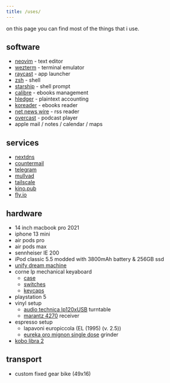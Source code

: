 ```yaml
---
title: /uses/
---
```


on this page you can find most of the things that i use.

## software

- [neovim](https://neovim.io/) - text editor
- [wezterm](https://wezfurlong.org/wezterm/) - terminal emulator
- [raycast](http://raycast.com) - app launcher
- [zsh](https://www.zsh.org) - shell
- [starship](https://starship.rs) - shell prompt
- [calibre](https://calibre-ebook.com) - ebooks management
- [hledger](https://hledger.org) - plaintext accounting
- [koreader](http://koreader.rocks) - ebooks reader
- [net news wire](https://netnewswire.com) - rss reader
- [overcast](https://overcast.fm/) - podcast player
- apple mail / notes / calendar / maps

## services

- [nextdns](https://nextdns.io/?from=7dkc9vrh)
- [countermail](https://countermail.com)
- [telegram](https://telegram.com)
- [mullvad](https://mullvad.net)
- [tailscale](https://tailscale.com)
- [kino.pub](https://kino.pub)
- [fly.io](https://fly.io)

## hardware

- 14 inch macbook pro 2021
- iphone 13 mini
- air pods pro
- air pods max
- sennheiser IE 200
- iPod classic 5.5 modded with 3800mAh battery & 256GB ssd
- [unify dream machine](https://store.ui.com/collections/unifi-network-unifi-os-consoles/products/udm-us)
- corne lp mechanical keyaboard
  - [case](https://boardsource.xyz/store/5f2efc462902de7151495057)
  - [switches](https://lowprokb.ca/products/sunset-tactile-choc-switches)
  - [keycaps](https://lowprokb.ca/products/ldsa-low-profile-blank-keycaps)
- playstation 5
- vinyl setup
  - [audio technica lp120xUSB](https://www.audio-technica.com/en-us/at-lp120xusb) turntable
  - [marantz 4270](https://classicreceivers.com/marantz-4270-quad) receiver
- espresso setup
  - lapavoni europiccola (EL (1995) (v. 2.5))
  - [eureka oro mignon single dose](https://www.eureka.co.it/en/products/eureka+oro/prosumer+grinders/prosumer/71.aspx) grinder
- [kobo libra 2](https://us.kobobooks.com/products/kobo-libra-2)

## transport

- custom fixed gear bike (49x16)
